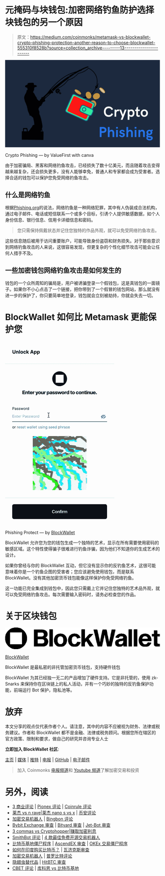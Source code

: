 # 元掩码与块钱包:加密网络钓鱼防护选择块钱包的另一个原因

> 原文：<https://medium.com/coinmonks/metamask-vs-blockwallet-crypto-phishing-protection-another-reason-to-choose-blockwallet-555310f8528b?source=collection_archive---------13----------------------->

![](img/3795f5f9d32be8d47b7ba2f28bee37d9.png)

Crypto Phishing — by ValueFirst with canva

由于加密骗局、黑客和网络钓鱼攻击，已经损失了数十亿美元，而且随着攻击变得越来越复杂，还会损失更多，没有人能够幸免，普通人和专家都会成为受害者。选择合适的钱包可以保护您免受网络钓鱼攻击。

## 什么是网络钓鱼

根据[Phishing.org](https://www.phishing.org/what-is-phishing)的说法，网络钓鱼是一种网络犯罪，其中有人伪装成合法机构，通过电子邮件、电话或短信联系一个或多个目标，引诱个人提供敏感数据，如个人身份信息、银行信息、信用卡详细信息和密码。

> 您只需保持佩戴状态并记住您独特的作品外观，就可以免受网络钓鱼攻击。

这些信息随后被用于访问重要账户，可能导致身份盗窃和财务损失。对于那些意识到网络钓鱼攻击的人来说，这很容易发现，但更复杂的个性化细节攻击可能会让任何人措手不及。

## 一些加密钱包网络钓鱼攻击是如何发生的

钱包的一个众所周知的骗局是，用户被诱骗登录一个假钱包，这是真钱包的一面镜子。如果你不小心点击了一个链接，把你带到了一个假冒的钱包网站，那么就没有进一步的保护了，你只要简单地登录，钱包就会立刻被劫持，你就会失去一切。

# BlockWallet 如何比 Metamask 更能保护您

![](img/9f875b00770d43c4ae50c8f9a3e8a79b.png)

Phishing Protect — by [BlockWallet](http://blockwallet.io)

BlockWallet 允许您为您的钱包生成一个独特的艺术，显示在所有需要使用密码的敏感区域。这个特性使得骗子很难进行钓鱼诈骗，因为他们不知道你的生成艺术的设计。

如果你曾经与你的 BlockWallet 互动，但它没有显示你的反钓鱼艺术，这很可能意味着你是一个钓鱼企图的受害者；您应该避免使用钱包，而是联系 BlockWallet。没有其他加密货币钱包能像这样保护你免受网络钓鱼。

这一功能已完全集成到钱包中，因此您只需戴上它并记住您独特的艺术品外观，就可以免受网络钓鱼攻击。每次需要输入密码时，请务必检查您的作品。

# 关于区块钱包

![](img/6a06d931eca16ad48874e4c84e396d00.png)

[BlockWallet](http://blockwallet.io)

BlockWallet 是最私密的非托管加密货币钱包，支持硬件钱包

BlockWallet 为其已经独一无二的产品增加了硬件支持。它是非托管的，使用 zk-Snarks 来保持你在区块链上的私人活动，并有一个巧妙的独特的反钓鱼保护功能，前端运行 Bot 保护，隐私池等。

# 放弃

本文分享的观点仅代表作者个人。请注意，其中的内容不应被视为财务、法律或税务建议。作者和 BlockWallet 都不是金融、法律或税务顾问。根据您所在辖区的官方政策、限制和要求，做自己的研究并咨询专业人士

**立即加入 BlockWallet 社区**:

[主页](https://blockwallet.io/) | [媒体](https://blockwallet.medium.com/) | [推特](https://twitter.com/getblockwallet) | [电报](https://t.me/blockwallet) | [GitHub](https://github.com/block-wallet) | [电子邮件](http://hello@blockwallet.io/)

> 加入 Coinmonks [电报频道](https://t.me/coincodecap)和 [Youtube 频道](https://www.youtube.com/c/coinmonks/videos)了解加密交易和投资

# 另外，阅读

*   [3 商业评论](/coinmonks/3commas-review-an-excellent-crypto-trading-bot-2020-1313a58bec92) | [Pionex 评论](https://coincodecap.com/pionex-review-exchange-with-crypto-trading-bot) | [Coinrule 评论](/coinmonks/coinrule-review-2021-a-beginner-friendly-crypto-trading-bot-daf0504848ba)
*   [莱杰 vs n rave](/coinmonks/ledger-vs-ngrave-zero-7e40f0c1d694)|[莱杰 nano s vs x](/coinmonks/ledger-nano-s-vs-x-battery-hardware-price-storage-59a6663fe3b0) | [币安评论](/coinmonks/binance-review-ee10d3bf3b6e)
*   [加密交易机器人](/coinmonks/crypto-trading-bot-c2ffce8acb2a) | [Bingbon 评论](https://coincodecap.com/bingbon-review)
*   [Bybit Exchange 审查](/coinmonks/bybit-exchange-review-dbd570019b71) | [Bityard 审查](https://coincodecap.com/bityard-reivew) | [Jet-Bot 审查](https://coincodecap.com/jet-bot-review)
*   [3 commas vs Cryptohopper](/coinmonks/3commas-vs-pionex-vs-cryptohopper-best-crypto-bot-6a98d2baa203)|[赚取加密利息](/coinmonks/earn-crypto-interest-b10b810fdda3)
*   [SmithBot 评论](https://coincodecap.com/smithbot-review) | [4 款最佳免费开源交易机器人](https://coincodecap.com/free-open-source-trading-bots)
*   [比特币基地僵尸程序](/coinmonks/coinbase-bots-ac6359e897f3) | [AscendEX 审查](/coinmonks/ascendex-review-53e829cf75fa) | [OKEx 交易僵尸程序](/coinmonks/okex-trading-bots-234920f61e60)
*   [如何在印度购买比特币？](/coinmonks/buy-bitcoin-in-india-feb50ddfef94) | [瓦济克斯审查](/coinmonks/wazirx-review-5c811b074f5b)
*   [加密交易机器人](/coinmonks/crypto-trading-bot-c2ffce8acb2a) | [普罗比特评论](https://coincodecap.com/probit-review)
*   [隐翅虫替代品](/coinmonks/cryptohopper-alternatives-d67287b16d27) | [HitBTC 审查](/coinmonks/hitbtc-review-c5143c5d53c2)
*   [CBET 评论](https://coincodecap.com/cbet-casino-review) | [库科恩 vs 比特币基地](https://coincodecap.com/kucoin-vs-coinbase)